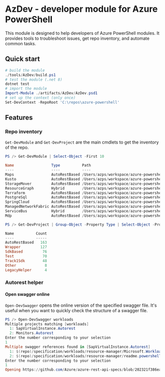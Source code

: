# AzDev - developer module for Azure PowerShell

This module is designed to help developers of Azure PowerShell modules. It provides tools to troubleshoot issues, get repo inventory, and automate common tasks.

## Quick start

```powershell
# build the module
./tools/AzDev/build.ps1
# test the module (.net 8)
dotnet test
# import the module
Import-Module ./artifacts/AzDev/AzDev.psd1
# set up the context (only once)
Set-DevContext -RepoRoot 'C:\repos\azure-powershell'
```

## Features

### Repo inventory

`Get-DevModule` and `Get-DevProject` are the main cmdlets to get the inventory of the repo.

```powershell
PS /> Get-DevModule | Select-Object -First 10

Name                 Type          Path
----                 ----          ----
Maps                 AutoRestBased /Users/azps/workspace/azure-powershell/src/Maps
Kusto                AutoRestBased /Users/azps/workspace/azure-powershell/src/Kusto
StorageMover         AutoRestBased /Users/azps/workspace/azure-powershell/src/StorageMover
ResourceGraph        Hybrid        /Users/azps/workspace/azure-powershell/src/ResourceGraph
Terraform            AutoRestBased /Users/azps/workspace/azure-powershell/src/Terraform
PostgreSql           AutoRestBased /Users/azps/workspace/azure-powershell/src/PostgreSql
SpringCloud          AutoRestBased /Users/azps/workspace/azure-powershell/src/SpringCloud
ManagedNetworkFabric AutoRestBased /Users/azps/workspace/azure-powershell/src/ManagedNetworkFabric
ServiceBus           Hybrid        /Users/azps/workspace/azure-powershell/src/ServiceBus
Mdp                  AutoRestBased /Users/azps/workspace/azure-powershell/src/Mdp

PS /> Get-DevProject | Group-Object -Property Type | Select-Object -Property Name,Count | Sort-Object -Property Count -Descending

Name          Count
----          -----
AutoRestBased   163
Wrapper         127
SdkBased         76
Test             70
Track1Sdk        48
Other             8
LegacyHelper      4
```

### Autorest helper

#### Open swagger online

`Open-DevSwagger` opens the online version of the specified swagger file. It's useful when you want to quickly check the structure of a swagger file.

```powershell
PS /> Open-DevSwagger workloads
Multiple projects matching [workloads]
  1: SapVirtualInstance.Autorest
  2: Monitors.Autorest
Enter the number corresponding to your selection
1
Multiple swagger references found in [SapVirtualInstance.Autorest]
  1: $(repo)/specification/workloads/resource-manager/Microsoft.Workloads/SAPVirtualInstance/readme.md
  2: $(repo)/specification/workloads/resource-manager/readme.powershell.md
Enter the number corresponding to your selection
1
Opening https://github.com/Azure/azure-rest-api-specs/blob/202321f386ea5b0c103b46902d43b3d3c50e029c/specification/workloads/resource-manager/Microsoft.Workloads/SAPVirtualInstance/readme.md in default browser...
```